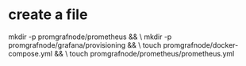 # create a file

mkdir -p promgrafnode/prometheus && \ mkdir -p promgrafnode/grafana/provisioning && \ touch promgrafnode/docker-compose.yml && \ touch promgrafnode/prometheus/prometheus.yml
